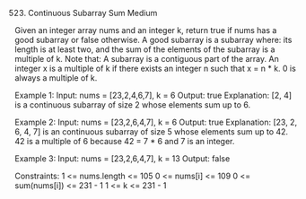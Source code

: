 523. Continuous Subarray Sum
Medium

Given an integer array nums and an integer k, return true if nums has a good subarray or false otherwise.
A good subarray is a subarray where:
its length is at least two, and
the sum of the elements of the subarray is a multiple of k.
Note that:
A subarray is a contiguous part of the array.
An integer x is a multiple of k if there exists an integer n such that x = n * k. 0 is always a multiple of k.
 
Example 1:
Input: nums = [23,2,4,6,7], k = 6
Output: true
Explanation: [2, 4] is a continuous subarray of size 2 whose elements sum up to 6.

Example 2:
Input: nums = [23,2,6,4,7], k = 6
Output: true
Explanation: [23, 2, 6, 4, 7] is an continuous subarray of size 5 whose elements sum up to 42.
42 is a multiple of 6 because 42 = 7 * 6 and 7 is an integer.

Example 3:
Input: nums = [23,2,6,4,7], k = 13
Output: false
 
Constraints:
1 <= nums.length <= 105
0 <= nums[i] <= 109
0 <= sum(nums[i]) <= 231 - 1
1 <= k <= 231 - 1
